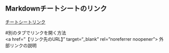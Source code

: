 ## Markdownチートシートのリンク  
[Google]:  https://gist.github.com/mignonstyle/083c9e1651d7734f84c99b8cf49d57fa#file-markdown-cheatsheet-md  
[チートシートリンク][Google]   

  #別のタブでリンクを開く方法  
  <a href=”【リンク先のURL】” target=“_blank” rel=”noreferrer noopener”>
    外部リンクの説明
</a>
  

